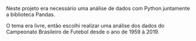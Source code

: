 
Neste projeto era necessário uma análise de dados com Python juntamente a biblioteca Pandas.

O tema era livre, então escolhi realizar uma análise dos dados do Campeonato Brasileiro de Futebol desde o ano de 1959 à 2019.
